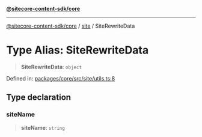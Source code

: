 [**@sitecore-content-sdk/core**](../../README.md)

***

[@sitecore-content-sdk/core](../../README.md) / [site](../README.md) / SiteRewriteData

# Type Alias: SiteRewriteData

> **SiteRewriteData**: `object`

Defined in: [packages/core/src/site/utils.ts:8](https://github.com/Sitecore/content-sdk/blob/5647269998b9306151914ae421806dad763f924a/packages/core/src/site/utils.ts#L8)

## Type declaration

### siteName

> **siteName**: `string`
